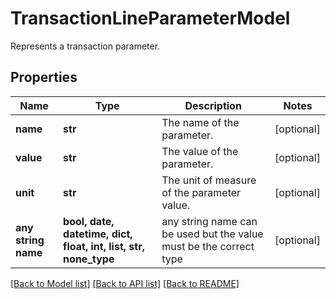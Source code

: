 # TransactionLineParameterModel

Represents a transaction parameter.

## Properties
Name | Type | Description | Notes
------------ | ------------- | ------------- | -------------
**name** | **str** | The name of the parameter. | [optional] 
**value** | **str** | The value of the parameter. | [optional] 
**unit** | **str** | The unit of measure of the parameter value. | [optional] 
**any string name** | **bool, date, datetime, dict, float, int, list, str, none_type** | any string name can be used but the value must be the correct type | [optional]

[[Back to Model list]](../README.md#documentation-for-models) [[Back to API list]](../README.md#documentation-for-api-endpoints) [[Back to README]](../README.md)


